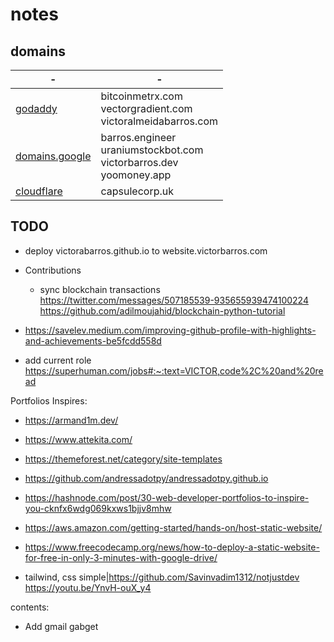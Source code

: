 # notes

## domains

-|-
-|-
[godaddy](https://dcc.godaddy.com/control/portfolio)|bitcoinmetrx.com<br/>vectorgradient.com<br/>victoralmeidabarros.com
[domains.google](https://domains.google.com/registrar/?_gl=1*osttim*_ga*NjQ4MDU2MTk3LjE3MTc1MTcxMTk.*_ga_9YWT2H669H*MTcxNzUxNzExOS4xLjEuMTcxNzUxNzkyMy4wLjAuMA..)|barros.engineer<br/>uraniumstockbot.com<br/>victorbarros.dev<br/>yoomoney.app
[cloudflare](https://dash.cloudflare.com/)|capsulecorp.uk

## TODO

- deploy victorabarros.github.io to website.victorbarros.com
- Contributions
  - sync blockchain transactions https://twitter.com/messages/507185539-935655939474100224 https://github.com/adilmoujahid/blockchain-python-tutorial

- https://savelev.medium.com/improving-github-profile-with-highlights-and-achievements-be5fcdd558d
- add current role https://superhuman.com/jobs#:~:text=VICTOR,code%2C%20and%20read

Portfolios Inspires:
- https://armand1m.dev/
- https://www.attekita.com/
- https://themeforest.net/category/site-templates
- https://github.com/andressadotpy/andressadotpy.github.io
- https://hashnode.com/post/30-web-developer-portfolios-to-inspire-you-cknfx6wdg069kxws1bjjv8mhw

- https://aws.amazon.com/getting-started/hands-on/host-static-website/
- https://www.freecodecamp.org/news/how-to-deploy-a-static-website-for-free-in-only-3-minutes-with-google-drive/
- tailwind, css simple|https://github.com/Savinvadim1312/notjustdev https://youtu.be/YnvH-ouX_y4

contents:

- Add gmail gabget
